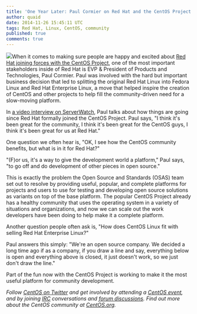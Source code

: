 ```yaml
---
title: 'One Year Later: Paul Cormier on Red Hat and the CentOS Project'
author: quaid
date: 2014-11-26 15:45:11 UTC
tags: Red Hat, Linux, CentOS, community
published: true
comments: true
---
```


![](blog/CentOS_200x.png)When it comes to making sure people are happy and excited about [Red Hat joining forces with the CentOS Project](http://community.redhat.com/centos-faq/), one of the most important stakeholders inside of Red Hat is EVP & President of Products and Technologies, Paul Cormier. Paul was involved with the hard but important business decision that led to splitting the original Red Hat Linux into Fedora Linux and Red Hat Enterprise Linux, a move that helped inspire the creation of CentOS and other projects  to help fill the community-driven need for a slow-moving platform. 

In [a video interview on ServerWatch](http://www.serverwatch.com/server-trends/red-hat-pushes-forward-with-centos-video.html), Paul talks about how things are going since Red Hat formally joined the CentOS Project. Paul says, "I think it's been great for the community, I think it's been great for the CentOS guys, I think it's been great for us at Red Hat." 

One question we often hear is, "OK, I see how the CentOS community benefits, but what is in it for Red Hat?" 

"(F)or us, it's a way to give the development world a platform," Paul says, "to go off and do development of other pieces in open source." 

This is exactly the problem the Open Source and Standards (OSAS) team set out to resolve by providing useful, popular, and complete platforms for projects and users to use for testing and developing open source solutions as variants on top of the base platform. The popular CentOS Project already has a healthy community that uses the operating system in a variety of situations and organizations, and now we can scale out the work developers have been doing to help make it a complete platform.

Another question people often ask is, "How does CentOS Linux fit with selling Red Hat Enterprise Linux?" 

Paul answers this simply: "We're an open source company. We decided a long time ago if as a company, if you draw a line and say, everything below is open and everything above is closed, it just doesn't work, so we just don't draw the line." 

Part of the fun now with the CentOS Project is working to make it the most useful platform for community development.

*Follow [CentOS on Twitter](https://twitter.com/centos) and get involved by attending a [CentOS event](https://twitter.com/centosevents), and by joining [IRC](http://wiki.centos.org/irc) conversations and [forum discussions](https://www.centos.org/forums/). Find out more about the CentOS community at [CentOS.org](http://www.centos.org/).*
